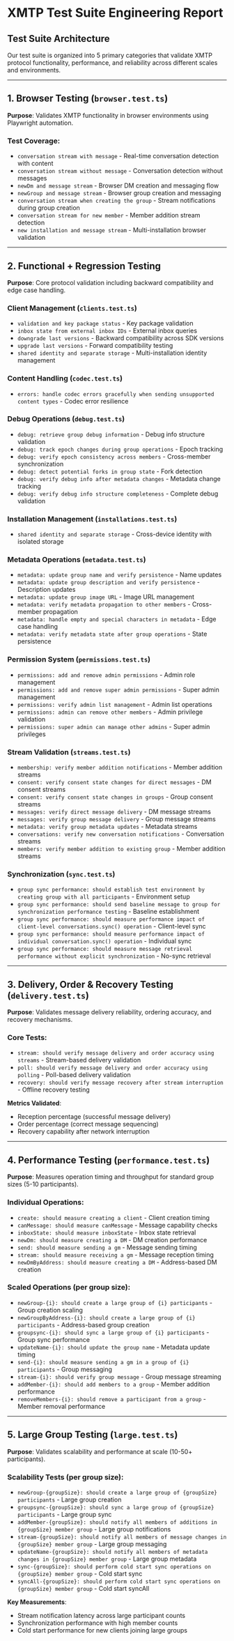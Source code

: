# XMTP Test Suite Engineering Report

## Test Suite Architecture

Our test suite is organized into 5 primary categories that validate XMTP protocol functionality, performance, and reliability across different scales and environments.

---

## 1. Browser Testing (`browser.test.ts`)

**Purpose**: Validates XMTP functionality in browser environments using Playwright automation.

### Test Coverage:

- `conversation stream with message` - Real-time conversation detection with content
- `conversation stream without message` - Conversation detection without messages
- `newDm and message stream` - Browser DM creation and messaging flow
- `newGroup and message stream` - Browser group creation and messaging
- `conversation stream when creating the group` - Stream notifications during group creation
- `conversation stream for new member` - Member addition stream detection
- `new installation and message stream` - Multi-installation browser validation

---

## 2. Functional + Regression Testing

**Purpose**: Core protocol validation including backward compatibility and edge case handling.

### Client Management (`clients.test.ts`)

- `validation and key package status` - Key package validation
- `inbox state from external inbox IDs` - External inbox queries
- `downgrade last versions` - Backward compatibility across SDK versions
- `upgrade last versions` - Forward compatibility testing
- `shared identity and separate storage` - Multi-installation identity management

### Content Handling (`codec.test.ts`)

- `errors: handle codec errors gracefully when sending unsupported content types` - Codec error resilience

### Debug Operations (`debug.test.ts`)

- `debug: retrieve group debug information` - Debug info structure validation
- `debug: track epoch changes during group operations` - Epoch tracking
- `debug: verify epoch consistency across members` - Cross-member synchronization
- `debug: detect potential forks in group state` - Fork detection
- `debug: verify debug info after metadata changes` - Metadata change tracking
- `debug: verify debug info structure completeness` - Complete debug validation

### Installation Management (`installations.test.ts`)

- `shared identity and separate storage` - Cross-device identity with isolated storage

### Metadata Operations (`metadata.test.ts`)

- `metadata: update group name and verify persistence` - Name updates
- `metadata: update group description and verify persistence` - Description updates
- `metadata: update group image URL` - Image URL management
- `metadata: verify metadata propagation to other members` - Cross-member propagation
- `metadata: handle empty and special characters in metadata` - Edge case handling
- `metadata: verify metadata state after group operations` - State persistence

### Permission System (`permissions.test.ts`)

- `permissions: add and remove admin permissions` - Admin role management
- `permissions: add and remove super admin permissions` - Super admin management
- `permissions: verify admin list management` - Admin list operations
- `permissions: admin can remove other members` - Admin privilege validation
- `permissions: super admin can manage other admins` - Super admin privileges

### Stream Validation (`streams.test.ts`)

- `membership: verify member addition notifications` - Member addition streams
- `consent: verify consent state changes for direct messages` - DM consent streams
- `consent: verify consent state changes in groups` - Group consent streams
- `messages: verify direct message delivery` - DM message streams
- `messages: verify group message delivery` - Group message streams
- `metadata: verify group metadata updates` - Metadata streams
- `conversations: verify new conversation notifications` - Conversation streams
- `members: verify member addition to existing group` - Member addition streams

### Synchronization (`sync.test.ts`)

- `group sync performance: should establish test environment by creating group with all participants` - Environment setup
- `group sync performance: should send baseline message to group for synchronization performance testing` - Baseline establishment
- `group sync performance: should measure performance impact of client-level conversations.sync() operation` - Client-level sync
- `group sync performance: should measure performance impact of individual conversation.sync() operation` - Individual sync
- `group sync performance: should measure message retrieval performance without explicit synchronization` - No-sync retrieval

---

## 3. Delivery, Order & Recovery Testing (`delivery.test.ts`)

**Purpose**: Validates message delivery reliability, ordering accuracy, and recovery mechanisms.

### Core Tests:

- `stream: should verify message delivery and order accuracy using streams` - Stream-based delivery validation
- `poll: should verify message delivery and order accuracy using polling` - Poll-based delivery validation
- `recovery: should verify message recovery after stream interruption` - Offline recovery testing

**Metrics Validated**:

- Reception percentage (successful message delivery)
- Order percentage (correct message sequencing)
- Recovery capability after network interruption

---

## 4. Performance Testing (`performance.test.ts`)

**Purpose**: Measures operation timing and throughput for standard group sizes (5-10 participants).

### Individual Operations:

- `create: should measure creating a client` - Client creation timing
- `canMessage: should measure canMessage` - Message capability checks
- `inboxState: should measure inboxState` - Inbox state retrieval
- `newDm: should measure creating a DM` - DM creation performance
- `send: should measure sending a gm` - Message sending timing
- `stream: should measure receiving a gm` - Message reception timing
- `newDmByAddress: should measure creating a DM` - Address-based DM creation

### Scaled Operations (per group size):

- `newGroup-{i}: should create a large group of {i} participants` - Group creation scaling
- `newGroupByAddress-{i}: should create a large group of {i} participants` - Address-based group creation
- `groupsync-{i}: should sync a large group of {i} participants` - Group sync performance
- `updateName-{i}: should update the group name` - Metadata update timing
- `send-{i}: should measure sending a gm in a group of {i} participants` - Group messaging
- `stream-{i}: should verify group message` - Group message streaming
- `addMember-{i}: should add members to a group` - Member addition performance
- `removeMembers-{i}: should remove a participant from a group` - Member removal performance

---

## 5. Large Group Testing (`large.test.ts`)

**Purpose**: Validates scalability and performance at scale (10-50+ participants).

### Scalability Tests (per group size):

- `newGroup-{groupSize}: should create a large group of {groupSize} participants` - Large group creation
- `groupsync-{groupSize}: should sync a large group of {groupSize} participants` - Large group sync
- `addMember-{groupSize}: should notify all members of additions in {groupSize} member group` - Large group notifications
- `stream-{groupSize}: should notify all members of message changes in {groupSize} member group` - Large group messaging
- `updateName-{groupSize}: should notify all members of metadata changes in {groupSize} member group` - Large group metadata
- `sync-{groupSize}: should perform cold start sync operations on {groupSize} member group` - Cold start sync
- `syncAll-{groupSize}: should perform cold start sync operations on {groupSize} member group` - Cold start syncAll

**Key Measurements**:

- Stream notification latency across large participant counts
- Synchronization performance with high member counts
- Cold start performance for new clients joining large groups
